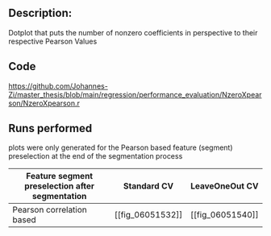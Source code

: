 ## Description:
Dotplot that puts the number of nonzero coefficients in perspective to their respective Pearson Values
## Code
https://github.com/Johannes-Zi/master_thesis/blob/main/regression/performance_evaluation/NzeroXpearson/NzeroXpearson.r

## Runs performed
plots were only generated for the Pearson based feature (segment) preselection at the end of the segmentation process

| Feature segment preselection after segmentation | Standard CV      | LeaveOneOut CV   |
| ----------------------------------------------- | ---------------- | ---------------- |
| Pearson correlation based                       | [[fig_06051532]] | [[fig_06051540]] |
